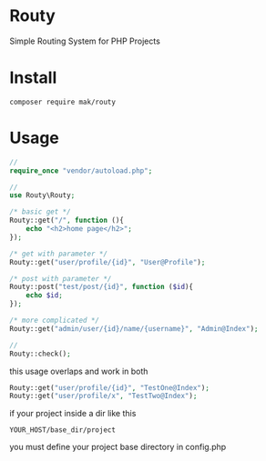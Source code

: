 # Routy
Simple Routing System for PHP Projects

# Install
```
composer require mak/routy
```
# Usage
```php
//
require_once "vendor/autoload.php";

//
use Routy\Routy;

/* basic get */
Routy::get("/", function (){
    echo "<h2>home page</h2>";
});

/* get with parameter */
Routy::get("user/profile/{id}", "User@Profile");

/* post with parameter */
Routy::post("test/post/{id}", function ($id){
    echo $id;
});

/* more complicated */
Routy::get("admin/user/{id}/name/{username}", "Admin@Index");

//
Routy::check();
```

this usage overlaps and work in both
```php
Routy::get("user/profile/{id}", "TestOne@Index");
Routy::get("user/profile/x", "TestTwo@Index");
```

if your project inside a dir like this
```
YOUR_HOST/base_dir/project
```
you must define your project base directory in config.php
